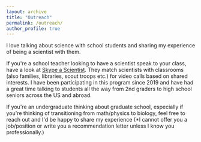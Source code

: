 ```yaml
---
layout: archive
title: "Outreach"
permalink: /outreach/
author_profile: true
---
```


I love talking about science with school students and sharing my experience of being a scientist with them.

If you're a school teacher looking to have a scientist speak to your class, have a look at [Skype a Scientist](https://www.skypeascientist.com/).
They match scientists with classrooms (also families, libraries, scout troops etc.) for video calls based on shared interests. 
I have been participating in this program since 2019 and have had a great time talking to students all the way from 2nd graders to high school seniors across the US and abroad. 

If you're an undergraduate thinking about graduate school, especially if you're thinking of transitioning from math/physics to biology, feel free to reach out and I'd be happy to share my experience
(*I cannot offer you a job/position or write you a recommendation letter unless I know you professionally.)
